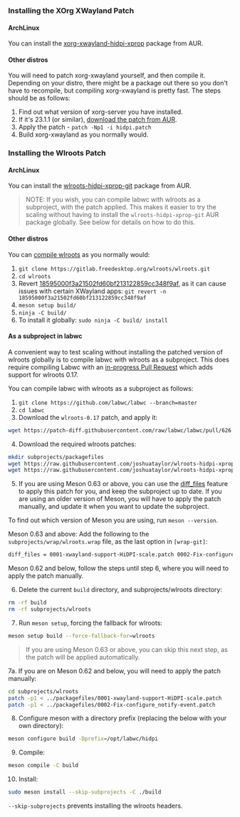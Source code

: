 ### Installing the XOrg XWayland Patch

#### ArchLinux

You can install the
[xorg-xwayland-hidpi-xprop](https://aur.archlinux.org/packages/xorg-xwayland-hidpi-xprop)
package from AUR.

#### Other distros

You will need to patch xorg-xwayland yourself, and then compile it. Depending on
your distro, there might be a package out there so you don't have to recompile,
but compiling xorg-xwayland is pretty fast. The steps should be as follows:

1. Find out what version of xorg-server you have installed.
2. If it's 23.1.1 (or similar), [download the patch from
AUR](https://aur.archlinux.org/cgit/aur.git/tree/hidpi.patch?h=xorg-xwayland-hidpi-xprop).
3. Apply the patch - `patch -Np1 -i hidpi.patch`
4. Build xorg-xwayland as you normally would.

### Installing the Wlroots Patch

#### ArchLinux

You can install the
[wlroots-hidpi-xprop-git](https://aur.archlinux.org/packages/wlroots-hidpi-xprop-git)
package from AUR.

> NOTE: If you wish, you can compile labwc with wlroots as a subproject, with
> the patch applied. This makes it easier to try the scaling without having to
> install the `wlroots-hidpi-xprop-git` AUR package globally. See below for
> details on how to do this.

#### Other distros

You can [compile
wlroots](https://gitlab.freedesktop.org/wlroots/wlroots#building) as you
normally would:

1. `git clone https://gitlab.freedesktop.org/wlroots/wlroots.git`
2. `cd wlroots`
3. Revert
[18595000f3a21502fd60bf213122859cc348f9af](https://gitlab.freedesktop.org/wlroots/wlroots/-/commit/18595000f3a21502fd60bf213122859cc348f9af),
as it can cause issues with certain XWayland apps: `git revert -n
18595000f3a21502fd60bf213122859cc348f9af`
4. `meson setup build/`
5. `ninja -C build/`
6. To install it globally: `sudo ninja -C build/ install`

#### As a subproject in labwc

A convenient way to test scaling without installing the patched version of
wlroots globally is to compile labwc with wlroots as a subproject. This does
require compiling Labwc with an [in-progress Pull
Request](https://github.com/labwc/labwc/pull/626) which adds support for wlroots
0.17.

You can compile labwc with wlroots as a subproject as follows:

1. `git clone https://github.com/labwc/labwc --branch=master`
2. `cd labwc`
3. Download the `wlroots-0.17` patch, and apply it:

```sh
wget https://patch-diff.githubusercontent.com/raw/labwc/labwc/pull/626.patch patch -p1 < 626.patch
```

4. Download the required wlroots patches:

```sh
mkdir subprojects/packagefiles
wget https://raw.githubusercontent.com/joshuataylor/wlroots-hidpi-xprop-git/8f14904f40f22b5ad247f022de21875c5a4d1050/0001-xwayland-support-HiDPI-scale.patch -P subprojects/packagefiles
wget https://raw.githubusercontent.com/joshuataylor/wlroots-hidpi-xprop-git/8f14904f40f22b5ad247f022de21875c5a4d1050/0002-Fix-configure_notify-event.patch -P subprojects/packagefiles
```

5. If you are using Meson 0.63 or above, you can use the
[diff_files](https://mesonbuild.com/Wrap-dependency-system-manual.html#diff-files)
feature to apply this patch for you, and keep the subproject up to date. If you
are using an older version of Meson, you will have to apply the patch manually,
and update it when you want to update the subproject.

To find out which version of Meson you are using, run `meson --version`.

Meson 0.63 and above: Add the following to the `subprojects/wrap/wlroots.wrap`
file, as the last option in `[wrap-git]`:

```sh
diff_files = 0001-xwayland-support-HiDPI-scale.patch 0002-Fix-configure_notify-event.patch
```

Meson 0.62 and below, follow the steps until step 6, where you will need to
apply the patch manually.

6. Delete the current `build` directory, and subprojects/wlroots directory:

```sh
rm -rf build
rm -rf subprojects/wlroots
```

7. Run `meson setup`, forcing the fallback for wlroots:

```sh
meson setup build --force-fallback-for=wlroots
```

> If you are using Meson 0.63 or above, you can skip this next step, as the
> patch will be applied automatically.

7a. If you are on Meson 0.62 and below, you will need to apply the patch
manually:

```sh
cd subprojects/wlroots
patch -p1 < ../packagefiles/0001-xwayland-support-HiDPI-scale.patch
patch -p1 < ../packagefiles/0002-Fix-configure_notify-event.patch
```

8. Configure meson with a directory prefix (replacing the below with your own
directory):

```sh
meson configure build -Dprefix=/opt/labwc/hidpi
```

9. Compile:

```sh
meson compile -C build
```

10. Install:

```sh
sudo meson install --skip-subprojects -C ./build
```

`--skip-subprojects` prevents installing the wlroots headers.

